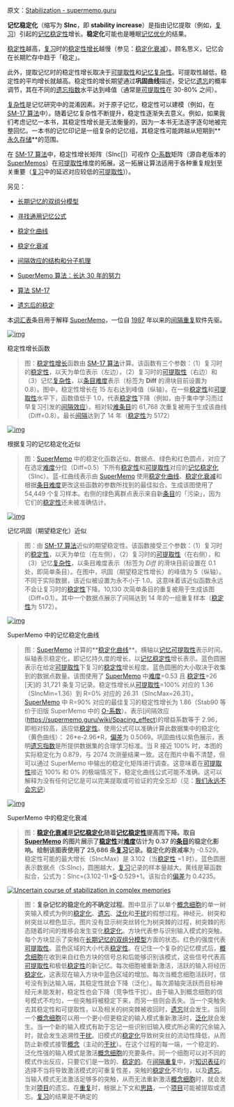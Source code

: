 原文：[Stabilization - supermemo.guru](https://supermemo.guru/wiki/Stabilization)

**记忆稳定化**（缩写为 **SInc**，即 **stability increase**）是指由记忆提取（例如，[复习](https://supermemo.guru/wiki/Review)）引起的[记忆稳定性](https://supermemo.guru/wiki/Memory_stability)增长。**稳定化**可能也是睡眠[记忆优化](https://supermemo.guru/wiki/Memory_optimization)的结果。

[稳定性](https://supermemo.guru/wiki/Stability)越高，[复习](https://supermemo.guru/wiki/Review)时的[稳定性增长](https://supermemo.guru/wiki/Stability_increase)越慢（参见：[稳定化衰减](https://supermemo.guru/wiki/Stabilization_decay)）。顾名思义，记忆会在长期贮存中趋于「稳定」。

此外，提取记忆时的稳定性增长取决于[可提取性](https://supermemo.guru/wiki/Retrievability)和[记忆复杂性](https://supermemo.guru/wiki/Memory_complexity)。可提取性越低，稳定性的平均增长就越高。稳定性的增长期望通过**巩固曲线**描述，受记忆[遗忘](https://supermemo.guru/wiki/Lapse)的概率调节，其在不同的[遗忘指数](https://supermemo.guru/wiki/Forgetting_index)水平达到峰值（通常是[可提取性](https://supermemo.guru/wiki/Retrievability)在 30-80% 之间）。

[复杂性](https://supermemo.guru/wiki/Complexity)是记忆研究中的混淆因素。对于原子记忆，稳定性可以建模（例如，在 [SM-17 算法](https://supermemo.guru/wiki/Algorithm_SM-17)中）。随着记忆复杂性不断提升，稳定性逐渐失去意义。例如，如果我们考虑记忆一本书，其稳定性增长是无法衡量的，因为一本书无法逐字逐句地被完整回忆。一本书的记忆印记是一组复杂的记忆组，其稳定性可能跨越从短期到**[永久存储](https://supermemo.guru/wiki/Permastore)**的范围。

在 [SM-17 算法](https://supermemo.guru/wiki/Algorithm_SM-17)中，稳定性增长矩阵（SInc[]）可视作 [O-系数](https://supermemo.guru/wiki/Optimum_factor)矩阵（源自老版本的 [SuperMemos](https://supermemo.guru/wiki/SuperMemo)）在[可提取性](https://supermemo.guru/wiki/Retrievability)维度的拓展。这一拓展让算法适用于各种重复规划至关重要（[复习](https://supermemo.guru/wiki/Review)中的延迟对应较低的[可提取性](https://supermemo.guru/wiki/Retrievability))）。

另见：

- [长期记忆的双组分模型](https://supermemo.guru/wiki/Two_component_model_of_long-term_memory)

- [寻找通用记忆公式](https://supermemo.guru/wiki/Search_for_a_universal_memory_formula)

- [稳定化曲线](https://supermemo.guru/wiki/Stabilization_curve)

- [稳定化衰减](https://supermemo.guru/wiki/Stabilization_decay)

- [间隔效应的结构和分子机理](https://supermemo.guru/wiki/Structural_and_molecular_mechanisms_of_the_spacing_effect)

- [SuperMemo 算法：长达 30 年的努力](https://supermemo.guru/wiki/SuperMemo_Algorithm:_30-year-long_labor)

- [算法 SM-17](https://supermemo.guru/wiki/Algorithm_SM-17)

- [遗忘后的稳定](https://supermemo.guru/wiki/Post-lapse_stability)

本[词汇表](https://supermemo.guru/wiki/Glossary)条目用于解释 [SuperMemo](https://supermemo.guru/wiki/SuperMemo_Guru)，一位自 [1987](https://supermemo.guru/wiki/History_of_spaced_repetition_(print)) 年以来的[间隔重复](https://supermemo.guru/wiki/Spaced_repetition)软件先驱。

[![img](https://supermemo.guru/images/thumb/2/2b/Stability_increase_function.png/500px-Stability_increase_function.png)](https://supermemo.guru/wiki/File:Stability_increase_function.png)

稳定性增长函数

> 图：[稳定性增长](https://supermemo.guru/wiki/Stability_increase)函数由 [SM-17 算法](https://supermemo.guru/wiki/Algorithm_SM-17)计算。该函数有三个参数：（1）复习时的[稳定性](https://supermemo.guru/wiki/Stability)，以天为单位表示（左边），（2）复习时的[可提取性](https://supermemo.guru/wiki/Retrievability)（右边）和（3）记忆[复杂性](https://supermemo.guru/wiki/Complexity)，以[条目](https://supermemo.guru/wiki/Item)[难度](https://supermemo.guru/wiki/Difficulty)表示（标签为 **Diff** 的滑块目前设置为 0.8）。图中，稳定性增长在 15 左右达到峰值（纵轴）。在一些[稳定性](https://supermemo.guru/wiki/Stability)和[可提取性](https://supermemo.guru/wiki/Retrievability)水平下，函数值低于 1.0，代表[稳定性](https://supermemo.guru/wiki/Stability)下降（例如，由于集中学习而过早复习引发的[间隔效应](https://supermemo.guru/wiki/Spacing_effect)）。相对较[难](https://supermemo.guru/wiki/Difficulty)[条目](https://supermemo.guru/wiki/Item)的 61,768 次重复被用于生成该曲线（Diff=0.8）。最长[间隔](https://supermemo.guru/wiki/Interval)达到了 14 年（[稳定性](https://supermemo.guru/wiki/Stability)为 5172）

[![img](https://supermemo.guru/images/thumb/9/97/Approximation_of_memory_stabilization.png/500px-Approximation_of_memory_stabilization.png)](https://supermemo.guru/wiki/File:Approximation_of_memory_stabilization.png)

根据复习的记忆稳定化近似

> 图：[SuperMemo](https://supermemo.guru/wiki/SuperMemo) 中的稳定化函数近似。数据点、绿色和红色圆点，对应了在选定[难度](https://supermemo.guru/wiki/Difficulty)分位（Diff=0.5）下所有[稳定性](https://supermemo.guru/wiki/Stability)和[可提取性](https://supermemo.guru/wiki/Retrievability)对应的[记忆稳定化](https://supermemo.guru/wiki/Memory_stabilization)（SInc）。蓝-红曲线表示由 [SuperMemo](https://supermemo.guru/wiki/SuperMemo) 使用[稳定化曲线](https://supermemo.guru/wiki/Stabilization_curve)、[稳定化衰减](https://supermemo.guru/wiki/Stabilization_decay)和根据[条目](https://supermemo.guru/wiki/Item)[难度](https://supermemo.guru/wiki/Difficulty)更改这些函数的参数所找到的最佳拟合。生成该图使用了 54,449 个复习样本。右侧的绿色离群点表示来自新[条目](https://supermemo.guru/wiki/Item)的「污染」，因为它们的[稳定性](https://supermemo.guru/wiki/Stability)还未被准确估计。

[![img](https://supermemo.guru/images/thumb/c/c6/Stability_increase_function_approximation.jpg/500px-Stability_increase_function_approximation.jpg)](https://supermemo.guru/wiki/File:Stability_increase_function_approximation.jpg)

记忆巩固（期望稳定化）近似

> 图：由 [SM-17 算法](https://supermemo.guru/wiki/Algorithm_SM-17)近似的期望稳定性。该函数接受三个参数：（1）复习时的[稳定性](https://supermemo.guru/wiki/Stability)，以天为单位（在左侧），（2）复习时的[可提取性](https://supermemo.guru/wiki/Retrievability)（在右侧），和（3）记忆[复杂性](https://supermemo.guru/wiki/Complexity)，以条目难度表示（标签为 *Diff* 的滑块目前设置在 0.1 处，即简单条目）。在图中，巩固（期望稳定性增长）的峰值为 5（纵轴）。不同于实际数据，该近似被设置为永不小于 1.0。这意味着该近似函数永远不会让复习时的[稳定性](https://supermemo.guru/wiki/Stability)下降。10,130 次简单条目的重复被用于生成该图（Diff=0.1）。其中一个数据点展示了间隔达到 14 年的一组重复样本（[稳定性](https://supermemo.guru/wiki/Stability)为 5172）。

[![img](https://supermemo.guru/images/thumb/d/d7/Memory_stabilization_curve.png/500px-Memory_stabilization_curve.png)](https://supermemo.guru/wiki/File:Memory_stabilization_curve.png)

SuperMemo 中的记忆稳定化曲线

> 图：[SuperMemo](https://supermemo.guru/wiki/SuperMemo) 计算的**[稳定化曲线](https://supermemo.guru/wiki/Stabilization_curve)**。横轴以[记忆可提取性](https://supermemo.guru/wiki/Memory_retrievability)表示时间。纵轴表示稳定化，即记忆持久度的增长，以[记忆稳定性](https://supermemo.guru/wiki/Memory_stability)增长表示。蓝色圆圈表示在给定[可提取性](https://supermemo.guru/wiki/Retrievability)下复习的[稳定性](https://supermemo.guru/wiki/Stability)增长程度。蓝色圆圈的大小取决于收集到的数据点数量。该图使用了 [SuperMemo](https://supermemo.guru/wiki/SuperMemo) 中[难度](https://supermemo.guru/wiki/Difficulty)=0.53 且 [稳定性](https://supermemo.guru/wiki/Stability)=26 [天]的 31,721 条复习记录。稳定性增长从[可提取性](https://supermemo.guru/wiki/Retrievability)=100% 对应的 1.36（SIncMin=1.36）到 R=0% 对应的 26.31（SIncMax=26.31）。[SuperMemo](https://supermemo.guru/wiki/SuperMemo) 中 R=90% 对应的最佳复习的稳定性增长为 1.86（Stab90 等价于旧版 SuperMemo 中的 [O-系数](https://supermemo.guru/wiki/O-Factor)）。表示[间隔效应(https://supermemo.guru/wiki/Spacing_effect)的增益系数等于 2.96，即相对较高，适应低[稳定性](https://supermemo.guru/wiki/Stability)。使用公式可以准确计算此数据集中的稳定化（黄色曲线）： 26\*e-2.96\*R，[偏差](https://supermemo.guru/wiki/Deviation)为 0.5069。巩固曲线以紫色展示，表明[遗忘指数](https://supermemo.guru/wiki/Forgetting_index)是所提供数据集的合理学习标准。当 R 接近 100% 时，本图的实际稳定化为 0.879，与 2074 次测量结果一致。这在图片中看不清楚，但可以通过 SuperMemo 中输出的稳定化矩阵进行调查。这意味着在[可提取性](https://supermemo.guru/wiki/Retrievability)接近 100% 和 0% 的极端情况下，稳定化曲线公式可能不准确。这可以解释为没有任何记忆是可以完美提取或可验证的完全忘却（见：[我们永远不会忘记](https://supermemo.guru/wiki/We_never_forget)）

[![img](https://supermemo.guru/images/thumb/4/4f/Stabilization_decay.png/500px-Stabilization_decay.png)](https://supermemo.guru/wiki/File:Stabilization_decay.png)

SuperMemo 中的稳定化衰减

> 图：**[稳定化衰减](https://supermemo.guru/wiki/Stabilization_decay)**是**[记忆稳定化](https://supermemo.guru/wiki/Memory_stabilization)**随着**[记忆稳定性](https://supermemo.guru/wiki/Memory_stability)**提高而下降。取自 [SuperMemo](https://supermemo.guru/wiki/SuperMemo) 的图片展示了[稳定性](https://supermemo.guru/wiki/Stability)对[难度](https://supermemo.guru/wiki/Difficulty)估计为 0.37 的[条目](https://supermemo.guru/wiki/Item)的稳定化影响。绘制该图表使用了 25,686 条[复习](https://supermemo.guru/wiki/repetition)记录。稳定化的**衰减率**为 -0.529。稳定性可能的最大增长（SIncMax）是 3.102（当[稳定性](https://supermemo.guru/wiki/Stability) =1 时）。蓝色圆圈表示数据点（S:SInc)，圆圈越大，[复习](https://supermemo.guru/wiki/Repetition)记录的样本量越大。黄线是幂函数拟合，公式为：SInc=(3.102-1)\*[S](https://supermemo.guru/wiki/Stability)-0.529+1。该拟合的[偏差](https://supermemo.guru/wiki/Deviation)为 0.4235。

[![Uncertain course of stabilization in complex memories](https://supermemo.guru/images/thumb/0/0d/Uncertain_course_of_the_stabilization_of_complex_memories.png/400px-Uncertain_course_of_the_stabilization_of_complex_memories.png)](https://supermemo.guru/wiki/File:Uncertain_course_of_the_stabilization_of_complex_memories.png)

> 图：**复杂记忆的稳定化的不确定过程**。图中显示了以单个[概念细胞](https://supermemo.guru/wiki/Stabilization)的单一树突输入模式为例的[稳定化](https://supermemo.guru/wiki/Stabilization)、[遗忘](https://supermemo.guru/wiki/Forgetting)、[泛化](https://supermemo.guru/wiki/Generalization)和[干扰](https://supermemo.guru/wiki/Interference)的假想过程。神经元、树突和树突丝以橙色显示。图片没有显示树突丝转化为树突棘的过程，树突棘的形态随着时间的推移会发生变化[稳定化](https://supermemo.guru/wiki/Stabilization)。方块代表参与识别输入模式的突触。每个方块显示了突触在[长期记忆的双组分模型](https://supermemo.guru/wiki/Two_component_model_of_long-term_memory)方面的状态。红色的强度代表[可提取性](https://supermemo.guru/wiki/Retrievability)。蓝色区域的大小代表[稳定性](https://supermemo.guru/wiki/Stability)。在记住一个复杂的记忆模式后，[概念细胞](https://supermemo.guru/wiki/Concept_cell)在收到来自红色方块的信号总和后能够识别该模式，这些信号代表高[可提取性](https://supermemo.guru/wiki/Retrievability)和极低[稳定性](https://supermemo.guru/wiki/Stability)的新记忆。每次细胞被重新激活，活跃的输入将经历[稳定化](https://supermemo.guru/wiki/Stabilization)，这表现在输入方块中蓝色区域的增加。每次当概念细胞活跃时，信号没有到达输入端，其稳定性就会下降（泛化）。每次源轴突活跃而目标神经元未能发射，稳定性也会下降（竞争性干扰）。由于输入到概念细胞的信号模式不均匀，一些突触将被稳定下来，而另一些则会丢失。当一个突触失去其稳定性和可提取性，以及相关的树突棘被收回时，[遗忘](https://supermemo.guru/wiki/Forgetting)就会发生。当同一个[概念细胞](https://supermemo.guru/wiki/Concept_cell)可以用一个更小但更稳定的输入模式重新激活时，[泛化](https://supermemo.guru/wiki/Generalization)就会发生。当一个新的输入模式有助于忘记一些识别旧输入模式所必需的冗余输入时，就会发生追溯性[干扰](https://supermemo.guru/wiki/Interference)。旧模式的[稳定化](https://supermemo.guru/wiki/Stabilization)导致树突丝的流动性降低，从而防止新模式接管[概念](https://supermemo.guru/wiki/Concept)（主动的[干扰](https://supermemo.guru/wiki/Interference)）。在这个过程的每一端，一个稳定的、泛化性强的输入模式是激活[概念细胞](https://supermemo.guru/wiki/Concept_cell)的充要条件。同一个细胞可以对不同的模式作出反应，只要它们是一致的、[稳定的](https://supermemo.guru/wiki/Stabilization)。在[间隔重复](https://supermemo.guru/wiki/Spaced_repetition)中，对[知识表征](https://supermemo.guru/wiki/Knowledge_representation)的选择不当将导致激活模式的可重复性差，突触的[稳定化](https://supermemo.guru/wiki/Stabilization)不均匀，以及[遗忘](https://supermemo.guru/wiki/Forgetting)。当输入模式无法激活足够多的突触，从而无法重新激活[概念细胞](https://supermemo.guru/wiki/Concept_cell)时，就会发生对[项目](https://supermemo.guru/wiki/Item)的遗忘。在[重复](https://supermemo.guru/wiki/Repetition)时，根据上下文和[思路](https://supermemo.guru/wiki/Conceptual_computation)，一个[项目](https://supermemo.guru/wiki/Item)可能被提取或遗忘。[复习](https://supermemo.guru/wiki/Repetition)的结果是不确定的